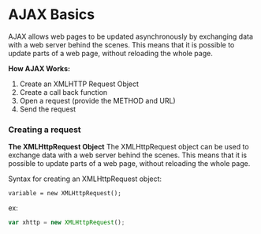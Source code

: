 # AJAX Basics
AJAX allows web pages to be updated asynchronously by exchanging data with a web server behind the scenes. This means that it is possible to update parts of a web page, without reloading the whole page.

**How AJAX Works:**
1. Create an XMLHTTP Request Object
2. Create a call back function
3. Open a request (provide the METHOD and URL)
4. Send the request

### Creating a request
**The XMLHttpRequest Object**
The XMLHttpRequest object can be used to exchange data with a web server behind the scenes. This means that it is possible to update parts of a web page, without reloading the whole page.

Syntax for creating an XMLHttpRequest object:
```
variable = new XMLHttpRequest();
```

ex: 
```javascript
var xhttp = new XMLHttpRequest(); 
```
